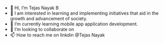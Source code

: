 - 👋 Hi, I’m Tejas Nayak B
- 👀 I am interested in learning and implementing initiatives that aid in the growth and advancement of society. 
- 🌱 I’m currently learning mobile app application development. 
- 💞️ I’m looking to collaborate on 
- 📫 How to reach me on linkdin @Tejas Nayak 

<!---
tejasnayak1/tejasnayak1 is a ✨ special ✨ repository because its `README.md` (this file) appears on your GitHub profile.
You can click the Preview link to take a look at your changes.
--->
